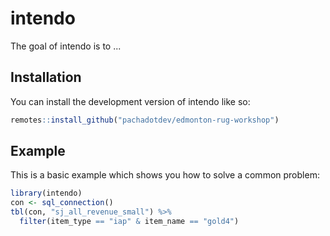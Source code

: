 
# intendo

<!-- badges: start -->
<!-- badges: end -->

The goal of intendo is to ...

## Installation

You can install the development version of intendo like so:

``` r
remotes::install_github("pachadotdev/edmonton-rug-workshop")
```

## Example

This is a basic example which shows you how to solve a common problem:

``` r
library(intendo)
con <- sql_connection()
tbl(con, "sj_all_revenue_small") %>%
  filter(item_type == "iap" & item_name == "gold4")
```
